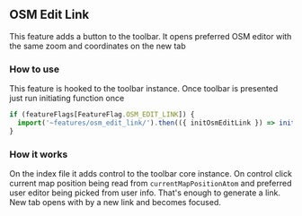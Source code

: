 ## OSM Edit Link

This feature adds a button to the toolbar. It opens preferred OSM editor with the same zoom and coordinates on the new tab

### How to use

This feature is hooked to the toolbar instance. Once toolbar is presented just run initiating function once

```ts
if (featureFlags[FeatureFlag.OSM_EDIT_LINK]) {
  import('~features/osm_edit_link/').then(({ initOsmEditLink }) => initOsmEditLink());
}
```

### How it works

On the index file it adds control to the toolbar core instance.
On control click current map position being read from `currentMapPositionAtom` and preferred user editor being picked from user info.
That's enough to generate a link. New tab opens with by a new link and becomes focused.
